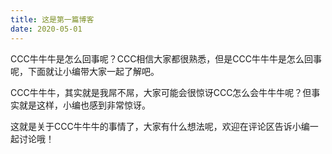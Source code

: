 ```yaml
---
title: 这是第一篇博客
date: 2020-05-01
---
```


CCC牛牛牛是怎么回事呢？CCC相信大家都很熟悉，但是CCC牛牛牛是怎么回事呢，下面就让小编带大家一起了解吧。

CCC牛牛牛，其实就是我屌不屌，大家可能会很惊讶CCC怎么会牛牛牛呢？但事实就是这样，小编也感到非常惊讶。

这就是关于CCC牛牛牛的事情了，大家有什么想法呢，欢迎在评论区告诉小编一起讨论哦！
